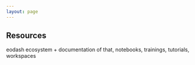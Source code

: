 ```yaml
---
layout: page
---
```


<section class="blue">
</section>

<section class="light-grey">

## Resources 

eodash ecosystem + documentation of that, notebooks, trainings, tutorials, workspaces

</section>
